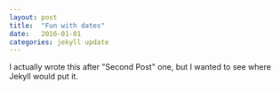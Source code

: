 ```yaml
---
layout: post
title:  "Fun with dates"
date:   2016-01-01
categories: jekyll update
---
```


I actually wrote this after "Second Post" one, but I wanted to see where Jekyll would put it.